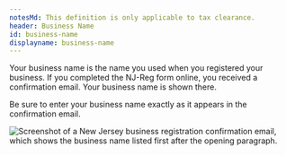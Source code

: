 ```yaml
---
notesMd: This definition is only applicable to tax clearance.
header: Business Name
id: business-name
displayname: business-name
---
```


Your business name is the name you used when you registered your business. If you completed the NJ-Reg form online, you received a confirmation email. Your business name is shown there.

Be sure to enter your business name exactly as it appears in the confirmation email.

![Screenshot of a New Jersey business registration confirmation email, which shows the business name listed first after the opening paragraph.](/img/business-name.jpg)
